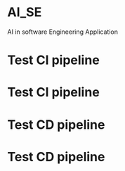 # AI_SE
AI in software Engineering Application
# Test CI pipeline
# Test CI pipeline
# Test CD pipeline
# Test CD pipeline
